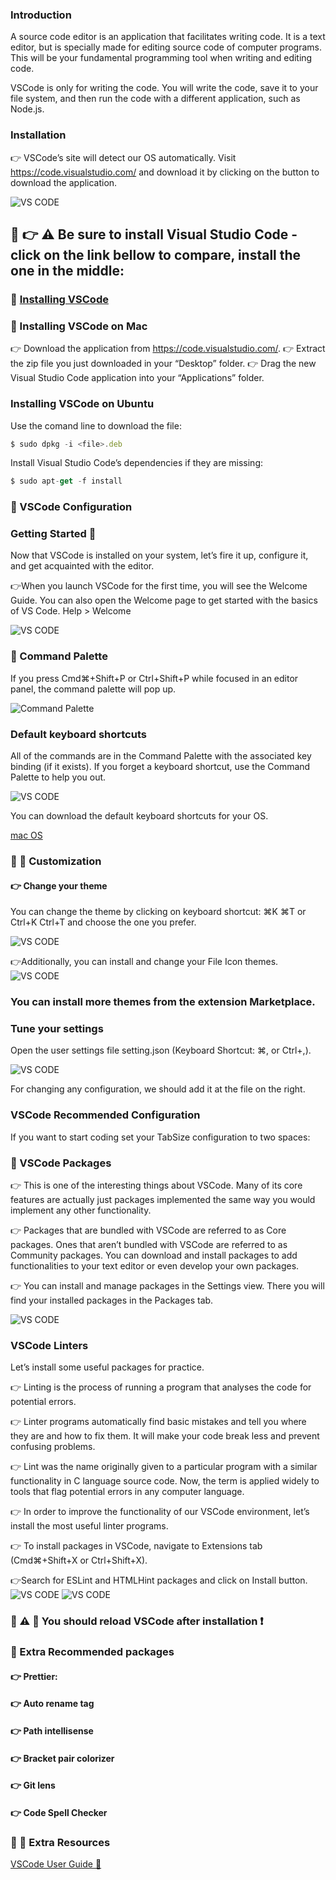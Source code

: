 ### Introduction
A source code editor is an application that facilitates writing code. It is a text editor, but is specially made for editing source code of computer programs. This will be your fundamental programming tool when writing and editing code.

VSCode is only for writing the code. You will write the code, save it to your file system, and then run the code with a different application, such as Node.js.

### Installation
👉 VSCode’s site will detect our OS automatically. Visit https://code.visualstudio.com/ and download it by clicking on the button to download the application.


![VS CODE](./images/vscode.jpg)
## 🛑 👉 ⚠️ Be sure to install Visual Studio Code - click on the link bellow  to compare, install the one in the middle: 
### 🛑 [Installing VSCode](https://visualstudio.microsoft.com/de/)

### 🚀 Installing VSCode on Mac
👉 Download the application from https://code.visualstudio.com/.
👉 Extract the zip file you just downloaded in your “Desktop” folder.
👉 Drag the new Visual Studio Code application into your “Applications” folder.
### Installing VSCode on Ubuntu
Use the comand line to download the file:
```js
$ sudo dpkg -i <file>.deb
```
Install Visual Studio Code’s dependencies if they are missing:
```js
$ sudo apt-get -f install
```
### 🚀  VSCode Configuration
### Getting Started 🤔
Now that VSCode is installed on your system, let’s fire it up, configure it, and get acquainted with the editor.

👉When you launch VSCode for the first time, you will see the Welcome Guide. You can also open the Welcome page to get started with the basics of VS Code. Help > Welcome

![VS CODE](./images/vscode2.jpg)

### 🚀 Command Palette
If you press Cmd⌘+Shift+P or Ctrl+Shift+P while focused in an editor panel, the command palette will pop up.

![Command Palette](https://user-images.githubusercontent.com/23629340/33935336-dec8c668-dffb-11e7-943e-63ed5e9c8e99.gif)

### Default keyboard shortcuts
All of the commands are in the Command Palette with the associated key binding (if it exists). If you forget a keyboard shortcut, use the Command Palette to help you out.

![VS CODE](./images/vscode4.jpg)

You can download the default keyboard shortcuts for your OS.

[mac OS](https://code.visualstudio.com/shortcuts/keyboard-shortcuts-macos.pdf)

### 🚀 🤔 Customization
#### 👉 Change your theme
You can change the theme by clicking on keyboard shortcut: ⌘K ⌘T or Ctrl+K Ctrl+T and choose the one you prefer.

![VS CODE](./images/vscode5.jpg)

👉Additionally, you can install and change your File Icon themes.
![VS CODE](./images/vscode6.jpg)

### You can install more themes from the extension Marketplace.

### Tune your settings
Open the user settings file setting.json (Keyboard Shortcut: ⌘, or Ctrl+,).

![VS CODE](./images/vscode7.jpg)

For changing any configuration, we should add it at the file on the right.

### VSCode Recommended Configuration

If you want to start coding  set your TabSize configuration to two spaces:

### 🚀 VSCode Packages
👉 This is one of the interesting things about VSCode. Many of its core features are actually just packages implemented the same way you would implement any other functionality.

👉 Packages that are bundled with VSCode are referred to as Core packages. Ones that aren’t bundled with VSCode are referred to as Community packages. You can download and install packages to add functionalities to your text editor or even develop your own packages.

👉 You can install and manage packages in the Settings view. There you will find your installed packages in the Packages tab.

![VS CODE](./images/vscode8.jpg)

### VSCode Linters
Let’s install some useful packages for practice.

👉 Linting is the process of running a program that analyses the code for potential errors.

👉 Linter programs automatically find basic mistakes and tell you where they are and how to fix them. It will make your code break less and prevent confusing problems.

👉 Lint was the name originally given to a particular program with a similar functionality in C language source code. Now, the term is applied widely to tools that flag potential errors in any computer language.

👉 In order to improve the functionality of our VSCode environment, let’s install the most useful linter programs.

👉 To install packages in VSCode, navigate to Extensions tab (Cmd⌘+Shift+X or Ctrl+Shift+X).

👉Search for ESLint and HTMLHint packages and click on Install button.
![VS CODE](./images/vscode9.jpg)
![VS CODE](./images/vscode10.jpg)

### 🛑 ⚠️  🤖 You should reload VSCode after installation ❗️

### 🚀 Extra Recommended packages
#### 👉 Prettier:
#### 👉 Auto rename tag
#### 👉 Path intellisense
#### 👉 Bracket pair colorizer
#### 👉 Git lens
#### 👉 Code Spell Checker


###  🤖 🚀 Extra Resources
[VSCode User Guide 🚀](https://code.visualstudio.com/docs/editor/codebasics)






